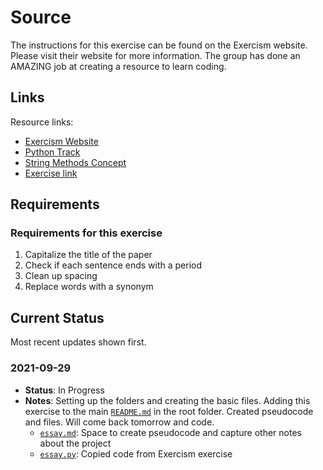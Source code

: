 # Source

The instructions for this exercise can be found on the Exercism website. Please visit their website for more information. The group has done an AMAZING job at creating a resource to learn coding.

## Links

Resource links:

- [Exercism Website](https://exercism.org/)
- [Python Track](https://exercism.org/tracks/python)
- [String Methods Concept](https://exercism.org/tracks/python/concepts/string-methods)
- [Exercise link](https://exercism.org/tracks/python/exercises/little-sisters-essay)

## Requirements

### Requirements for this exercise

1. Capitalize the title of the paper
2. Check if each sentence ends with a period
3. Clean up spacing
4. Replace words with a synonym

## Current Status

Most recent updates shown first.

### 2021-09-29

- **Status**: In Progress
- **Notes**: Setting up the folders and creating the basic files. Adding this exercise to the main [`README.md`](../README.md) in the root folder. Created pseudocode and files. Will come back tomorrow and code.
  - [`essay.md`](essay.md): Space to create pseudocode and capture other notes about the project
  - [`essay.py`](essay.py): Copied code from Exercism exercise
